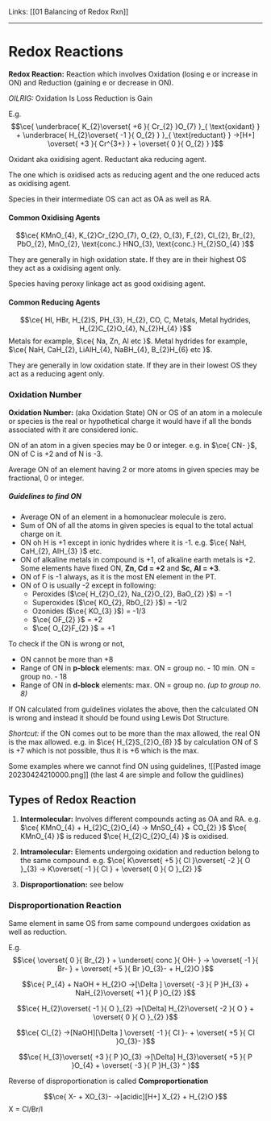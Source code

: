 Links: [[01 Balancing of Redox Rxn]]
___
# Redox Reactions
**Redox Reaction:** Reaction which involves Oxidation (losing e or increase in ON) and Reduction (gaining e or decrease in ON).

*OILRIG:* Oxidation Is Loss Reduction is Gain

E.g. 
$$\ce{ \underbrace{ K_{2}\overset{ +6 }{ Cr_{2} }O_{7} }_{ \text{oxidant} } + \underbrace{ H_{2}\overset{ -1 }{ O_{2} } }_{ \text{reductant} } ->[H+] \overset{ +3 }{ Cr^{3+} } + \overset{ 0 }{ O_{2} } }$$

Oxidant aka oxidising agent.
Reductant aka reducing agent. 

The one which is oxidised acts as reducing agent and the one reduced acts as oxidising agent. 

Species in their intermediate OS can act as OA as well as RA.

#### Common Oxidising Agents
$$\ce{ KMnO_{4}, K_{2}Cr_{2}O_{7}, O_{2}, O_{3}, F_{2}, Cl_{2}, Br_{2}, PbO_{2}, MnO_{2}, \text{conc.} HNO_{3}, \text{conc.} H_{2}SO_{4} }$$

They are generally in high oxidation state.
If they are in their highest OS they act as a oxidising agent only. 

Species having peroxy linkage act as good oxidising agent. 

#### Common Reducing Agents
$$\ce{ HI, HBr, H_{2}S, PH_{3}, H_{2}, CO, C, Metals, Metal hydrides, H_{2}C_{2}O_{4}, N_{2}H_{4} }$$
Metals for example, $\ce{ Na, Zn, Al etc }$.
Metal hydrides for example, $\ce{ NaH, CaH_{2}, LiAlH_{4}, NaBH_{4}, B_{2}H_{6} etc }$.

They are generally in low oxidation state. 
If they are in their lowest OS they act as a reducing agent only. 

### Oxidation Number
**Oxidation Number:** (aka Oxidation State) ON or OS of an atom in a molecule or species is the real or hypothetical charge it would have if all the bonds associated with it are considered ionic. 

ON of an atom in a given species may be 0 or integer. 
e.g. in $\ce{ CN- }$, ON of C is +2 and of N is -3.

Average ON of an element having 2 or more atoms in given species may be fractional, 0 or integer. 


##### Guidelines to find ON
- Average ON of an element in a homonuclear molecule is zero. 
- Sum of ON of all the atoms in given species is equal to the total actual charge on it. 
- ON oh H is +1 except in ionic hydrides where it is -1. e.g. $\ce{ NaH, CaH_{2}, AlH_{3} }$ etc. 
- ON of alkaline metals in compound is +1, of alkaline earth metals is +2. Some elements have fixed ON, **Zn, Cd = +2** and **Sc, Al = +3**.
- ON of F is -1 always, as it is the most EN element in the PT. 
- ON of O is usually -2 except in following:
	- Peroxides ($\ce{ H_{2}O_{2}, Na_{2}O_{2}, BaO_{2} }$) = -1 
	- Superoxides ($\ce{ KO_{2}, RbO_{2} }$) = -1/2 
	- Ozonides ($\ce{ KO_{3} }$) = -1/3 
	-   $\ce{ OF_{2} }$ = +2 
	-   $\ce{ O_{2}F_{2} }$ = +1

To check if the ON is wrong or not,
- ON cannot be more than +8
- Range of ON in **p-block** elements:
  max. ON = group no. - 10 
  min. ON = group no. - 18
- Range of ON in **d-block** elements:
  max. ON = group no. *(up to group no. 8)*

If ON calculated from guidelines violates the above, then the calculated ON is wrong and instead it should be found using Lewis Dot Structure. 

*Shortcut:* if the ON comes out to be more than the max allowed, the real ON is the max allowed. 
e.g. in $\ce{ H_{2}S_{2}O_{8} }$ by calculation ON of S is +7 which is not possible, thus it is +6 which is the max. 

Some examples where we cannot find ON using guidelines,
![[Pasted image 20230424210000.png]]
(the last 4 are simple and follow the guidlines)

## Types of Redox Reaction
1. **Intermolecular:** Involves different compounds acting as OA and RA.
   e.g. $\ce{ KMnO_{4} + H_{2}C_{2}O_{4} -> MnSO_{4} + CO_{2} }$
   $\ce{ KMnO_{4} }$ is reduced
   $\ce{ H_{2}C_{2}O_{4} }$ is oxidised. 

2. **Intramolecular:** Elements undergoing oxidation and reduction belong to the same compound. 
   e.g. $\ce{ K\overset{ +5 }{ Cl }\overset{ -2 }{ O }_{3} -> K\overset{ -1 }{ Cl } + \overset{ 0 }{ O }_{2} }$

3. **Disproportionation:** see below

### Disproportionation Reaction
Same element in same OS from same compound undergoes oxidation as well as reduction. 

E.g.
$$\ce{ \overset{ 0 }{ Br_{2} } + \underset{ conc }{ OH- } -> \overset{ -1 }{ Br- } + \overset{ +5 }{ Br }O_{3}- + H_{2}O }$$

$$\ce{ P_{4} + NaOH + H_{2}O ->[\Delta ] \overset{ -3 }{ P }H_{3} + NaH_{2}\overset{ +1 }{ P }O_{2} }$$

$$\ce{ H_{2}\overset{ -1 }{ O }_{2} ->[\Delta] H_{2}\overset{ -2 }{ O } + \overset{ 0 }{ O }_{2} }$$

$$\ce{ Cl_{2} ->[NaOH][\Delta ] \overset{ -1 }{ Cl }- + \overset{ +5 }{ Cl }O_{3}- }$$

$$\ce{ H_{3}\overset{ +3 }{ P }O_{3} ->[\Delta] H_{3}\overset{ +5 }{ P }O_{4} + \overset{ -3 }{ P }H_{3} ^ }$$

Reverse of disproportionation is called **Comproportionation**

$$\ce{ X- + XO_{3}- ->[acidic][H+] X_{2} + H_{2}O }$$
X = Cl/Br/I